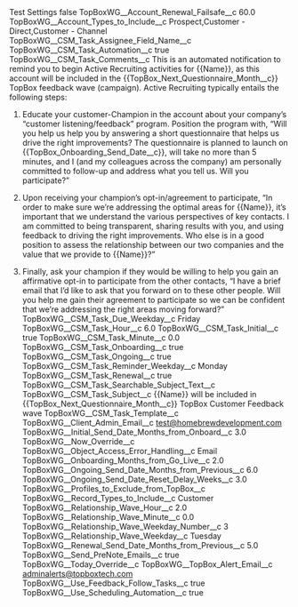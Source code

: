 <?xml version="1.0" encoding="UTF-8"?>
<CustomMetadata xmlns="http://soap.sforce.com/2006/04/metadata" xmlns:xsi="http://www.w3.org/2001/XMLSchema-instance" xmlns:xsd="http://www.w3.org/2001/XMLSchema">
    <label>Test Settings</label>
    <protected>false</protected>
    <values>
        <field>TopBoxWG__Account_Renewal_Failsafe__c</field>
        <value xsi:type="xsd:double">60.0</value>
    </values>
    <values>
        <field>TopBoxWG__Account_Types_to_Include__c</field>
        <value xsi:type="xsd:string">Prospect,Customer - Direct,Customer - Channel</value>
    </values>
    <values>
        <field>TopBoxWG__CSM_Task_Assignee_Field_Name__c</field>
        <value xsi:nil="true"/>
    </values>
    <values>
        <field>TopBoxWG__CSM_Task_Automation__c</field>
        <value xsi:type="xsd:boolean">true</value>
    </values>
    <values>
        <field>TopBoxWG__CSM_Task_Comments__c</field>
        <value xsi:type="xsd:string">This is an automated notification to remind you to begin Active Recruiting activities for {{Name}}, as this account will be included in the {{TopBox_Next_Questionnaire_Month__c}} TopBox feedback wave (campaign). Active Recruiting typically entails the following steps:

  1)  Educate your customer-Champion in the account about your company’s “customer listening/feedback” program. Position the program with, “Will you help us help you by answering a short questionnaire that helps us drive the right improvements?  The questionnaire is planned to launch on {{TopBox_Onboarding_Send_Date__c}}, will take no more than 5 minutes, and I (and my colleagues across the company) am personally committed to follow-up and address what you tell us.  Will you participate?”

  2)  Upon receiving your champion’s opt-in/agreement to participate, “In order to make sure we’re addressing the optimal areas for {{Name}}, it’s important that we understand the various perspectives of key contacts. I am committed to being transparent, sharing results with you, and using feedback to driving the right improvements.   Who else is in a good position to assess the relationship between our two companies and the value that we provide to {{Name}}?”

  3)  Finally, ask your champion if they would be willing to help you gain an affirmative opt-in to participate from the other contacts, “I have a brief email that I’d like to ask that you forward on to these other people.  Will you help me gain their agreement to participate so we can be confident that we’re addressing the right areas moving forward?”</value>
    </values>
    <values>
        <field>TopBoxWG__CSM_Task_Due_Weekday__c</field>
        <value xsi:type="xsd:string">Friday</value>
    </values>
    <values>
        <field>TopBoxWG__CSM_Task_Hour__c</field>
        <value xsi:type="xsd:double">6.0</value>
    </values>
    <values>
        <field>TopBoxWG__CSM_Task_Initial__c</field>
        <value xsi:type="xsd:boolean">true</value>
    </values>
    <values>
        <field>TopBoxWG__CSM_Task_Minute__c</field>
        <value xsi:type="xsd:double">0.0</value>
    </values>
    <values>
        <field>TopBoxWG__CSM_Task_Onboarding__c</field>
        <value xsi:type="xsd:boolean">true</value>
    </values>
    <values>
        <field>TopBoxWG__CSM_Task_Ongoing__c</field>
        <value xsi:type="xsd:boolean">true</value>
    </values>
    <values>
        <field>TopBoxWG__CSM_Task_Reminder_Weekday__c</field>
        <value xsi:type="xsd:string">Monday</value>
    </values>
    <values>
        <field>TopBoxWG__CSM_Task_Renewal__c</field>
        <value xsi:type="xsd:boolean">true</value>
    </values>
    <values>
        <field>TopBoxWG__CSM_Task_Searchable_Subject_Text__c</field>
        <value xsi:nil="true"/>
    </values>
    <values>
        <field>TopBoxWG__CSM_Task_Subject__c</field>
        <value xsi:type="xsd:string">{{Name}} will be included in {{TopBox_Next_Questionnaire_Month__c}} TopBox Customer Feedback wave</value>
    </values>
    <values>
        <field>TopBoxWG__CSM_Task_Template__c</field>
        <value xsi:nil="true"/>
    </values>
    <values>
        <field>TopBoxWG__Client_Admin_Email__c</field>
        <value xsi:type="xsd:string">test@homebrewdevelopment.com</value>
    </values>
    <values>
        <field>TopBoxWG__Initial_Send_Date_Months_from_Onboard__c</field>
        <value xsi:type="xsd:double">3.0</value>
    </values>
    <values>
        <field>TopBoxWG__Now_Override__c</field>
        <value xsi:nil="true"/>
    </values>
    <values>
        <field>TopBoxWG__Object_Access_Error_Handling__c</field>
        <value xsi:type="xsd:string">Email</value>
    </values>
    <values>
        <field>TopBoxWG__Onboarding_Months_from_Go_Live__c</field>
        <value xsi:type="xsd:double">2.0</value>
    </values>
    <values>
        <field>TopBoxWG__Ongoing_Send_Date_Months_from_Previous__c</field>
        <value xsi:type="xsd:double">6.0</value>
    </values>
    <values>
        <field>TopBoxWG__Ongoing_Send_Date_Reset_Delay_Weeks__c</field>
        <value xsi:type="xsd:double">3.0</value>
    </values>
    <values>
        <field>TopBoxWG__Profiles_to_Exclude_from_TopBox__c</field>
        <value xsi:nil="true"/>
    </values>
    <values>
        <field>TopBoxWG__Record_Types_to_Include__c</field>
        <value xsi:type="xsd:string">Customer</value>
    </values>
    <values>
        <field>TopBoxWG__Relationship_Wave_Hour__c</field>
        <value xsi:type="xsd:double">2.0</value>
    </values>
    <values>
        <field>TopBoxWG__Relationship_Wave_Minute__c</field>
        <value xsi:type="xsd:double">0.0</value>
    </values>
    <values>
        <field>TopBoxWG__Relationship_Wave_Weekday_Number__c</field>
        <value xsi:type="xsd:string">3</value>
    </values>
    <values>
        <field>TopBoxWG__Relationship_Wave_Weekday__c</field>
        <value xsi:type="xsd:string">Tuesday</value>
    </values>
    <values>
        <field>TopBoxWG__Renewal_Send_Date_Months_from_Previous__c</field>
        <value xsi:type="xsd:double">5.0</value>
    </values>
    <values>
        <field>TopBoxWG__Send_PreNote_Emails__c</field>
        <value xsi:type="xsd:boolean">true</value>
    </values>
    <values>
        <field>TopBoxWG__Today_Override__c</field>
        <value xsi:nil="true"/>
    </values>
    <values>
        <field>TopBoxWG__TopBox_Alert_Email__c</field>
        <value xsi:type="xsd:string">adminalerts@topboxtech.com</value>
    </values>
    <values>
        <field>TopBoxWG__Use_Feedback_Follow_Tasks__c</field>
        <value xsi:type="xsd:boolean">true</value>
    </values>
    <values>
        <field>TopBoxWG__Use_Scheduling_Automation__c</field>
        <value xsi:type="xsd:boolean">true</value>
    </values>
</CustomMetadata>
